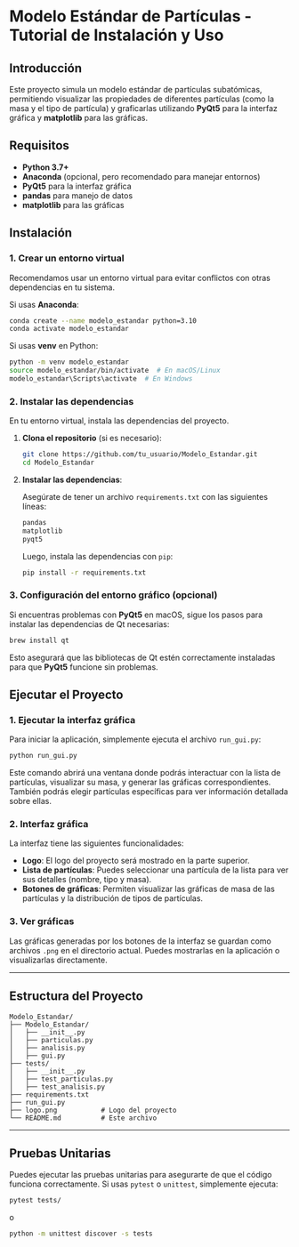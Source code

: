 # **Modelo Estándar de Partículas - Tutorial de Instalación y Uso**

## **Introducción**

Este proyecto simula un modelo estándar de partículas subatómicas, permitiendo visualizar las propiedades de diferentes partículas (como la masa y el tipo de partícula) y graficarlas utilizando **PyQt5** para la interfaz gráfica y **matplotlib** para las gráficas.

## **Requisitos**

- **Python 3.7+**
- **Anaconda** (opcional, pero recomendado para manejar entornos)
- **PyQt5** para la interfaz gráfica
- **pandas** para manejo de datos
- **matplotlib** para las gráficas

## **Instalación**

### **1. Crear un entorno virtual**

Recomendamos usar un entorno virtual para evitar conflictos con otras dependencias en tu sistema.

Si usas **Anaconda**:

```bash
conda create --name modelo_estandar python=3.10
conda activate modelo_estandar
```

Si usas **venv** en Python:

```bash
python -m venv modelo_estandar
source modelo_estandar/bin/activate  # En macOS/Linux
modelo_estandar\Scripts\activate  # En Windows
```

### **2. Instalar las dependencias**

En tu entorno virtual, instala las dependencias del proyecto.

1. **Clona el repositorio** (si es necesario):

   ```bash
   git clone https://github.com/tu_usuario/Modelo_Estandar.git
   cd Modelo_Estandar
   ```

2. **Instalar las dependencias**:

   Asegúrate de tener un archivo `requirements.txt` con las siguientes líneas:

   ```txt
   pandas
   matplotlib
   pyqt5
   ```

   Luego, instala las dependencias con `pip`:

   ```bash
   pip install -r requirements.txt
   ```

### **3. Configuración del entorno gráfico (opcional)**

Si encuentras problemas con **PyQt5** en macOS, sigue los pasos para instalar las dependencias de Qt necesarias:

```bash
brew install qt
```

Esto asegurará que las bibliotecas de Qt estén correctamente instaladas para que **PyQt5** funcione sin problemas.

## **Ejecutar el Proyecto**

### **1. Ejecutar la interfaz gráfica**

Para iniciar la aplicación, simplemente ejecuta el archivo `run_gui.py`:

```bash
python run_gui.py
```

Este comando abrirá una ventana donde podrás interactuar con la lista de partículas, visualizar su masa, y generar las gráficas correspondientes. También podrás elegir partículas específicas para ver información detallada sobre ellas.

### **2. Interfaz gráfica**

La interfaz tiene las siguientes funcionalidades:

- **Logo**: El logo del proyecto será mostrado en la parte superior.
- **Lista de partículas**: Puedes seleccionar una partícula de la lista para ver sus detalles (nombre, tipo y masa).
- **Botones de gráficas**: Permiten visualizar las gráficas de masa de las partículas y la distribución de tipos de partículas.

### **3. Ver gráficas**

Las gráficas generadas por los botones de la interfaz se guardan como archivos `.png` en el directorio actual. Puedes mostrarlas en la aplicación o visualizarlas directamente.

---

## **Estructura del Proyecto**

```
Modelo_Estandar/
├── Modelo_Estandar/
│   ├── __init__.py
│   ├── particulas.py
│   ├── analisis.py
│   ├── gui.py
├── tests/
│   ├── __init__.py
│   ├── test_particulas.py
│   ├── test_analisis.py
├── requirements.txt
├── run_gui.py
├── logo.png           # Logo del proyecto
└── README.md          # Este archivo
```

---

## **Pruebas Unitarias**

Puedes ejecutar las pruebas unitarias para asegurarte de que el código funciona correctamente. Si usas `pytest` o `unittest`, simplemente ejecuta:

```bash
pytest tests/
```

o

```bash
python -m unittest discover -s tests
```


